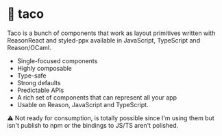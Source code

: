 # 🌮 taco

Taco is a bunch of components that work as layout primitives written with ReasonReact and styled-ppx available in JavaScript, TypeScript and Reason/OCaml.

- Single-focused components
- Highly composable
- Type-safe
- Strong defaults
- Predictable APIs
- A rich set of components that can represent all your app
- Usable on Reason, JavaScript and TypeScript.

⚠️ Not ready for consumption, is totally possible since I'm using them but isn't publish to npm or the bindings to JS/TS aren't polished.

<!--
- Token generation
    - Generate all spacings/font-sizes/line-heights/shadows based on a config
    - Generate color palette based on your base color
- Capacity to be extended. -->
